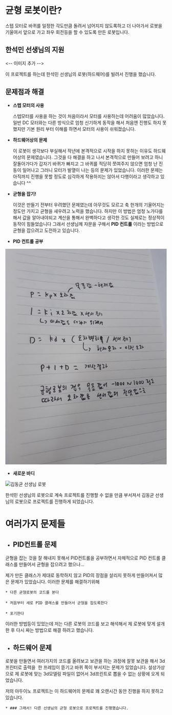 ﻿# 균형 로봇이란?  
스텝 모터로 바퀴를 일정한 각도만큼 돌려서 넘어지지 않도록하고 더 나아가서 로봇을 기울여서 앞으로 가고 좌우 회전등을 할 수 있도록 만든 로봇입니다.

## 한석민 선생님의 지원

<-- 이미지 추가 -->

이 프로젝트를 하는데 한석민 선생님의 로봇(하드웨어)를 빌려서 진행을 했습니다.

## 문제점과 해결 

 * __스텝 모터의 사용__

	스텝모터를 사용을 하는 것이 처음이라서 모터를 사용하는데 어려움이 많았습니다. 일반 DC 모터와는 다른 방식으로 엄청 신기하게 동작을 해서 처음엔 진행도 하지 못했지만 기본 원리 부터 이해를 하면서 모터의 사용이 쉬워졌습니다.
 
 * __하드웨어상의 문제__

 	이 로봇이 생각보다 부실해서 작년에 본격적으로 시작을 하지 못하는 이유도 하드웨어상의 문제였습니다. 그것을 다 해결을 하고 나서 본격적으로 만들어 보려고 하니 잘돌아가다가 갑자기 바퀴가 빠지고 그 바퀴를 적당히 쪼여주지 않으면 엄청 난 진동이 일어나고 그러니 모터가 발열이 나는 등의 문제가 있었습니다. 이러한 문제는 아직까지 진행을 못할 정도로 심각하게 작용하지는 않아서 다행이라고 생각하고 있습니다 ^^	
	
 * __균형을 잡기!__

	이것은 만들기 전부터 우려했던 문제였는데 아무것도 모르고 축 한개의 기울어지는 정도만 가지고 균형을 새우려고 노력을 했습니다. 하지만 이 방법은 엄청 노가다를 해서 값을 알아내야되고 계산을 통해서 완벽하다고 생각한 것도 실제로는 정상적이 동작이 힘들었습니다 그래서 선생님께 자문을 구해서  __PID 컨트롤__ 이라는 방법으로 균형을 잡으려고 도전하고 있습니다.

* __PID 컨트롤 공부__

 ![PID공식](/img/PID_note.jpg)
 

* __새로운 바디__

 ![김동균 선생님 로봇](/img/body_kdg.jpg)

한석민 선생님의 로봇으로 계속 프로젝트를 진행할 수 없을 만큼 부서져서 김동균 선생님의 로봇으로 프로젝트를 진행하게 되었습니다.

 # 여러가지 문제들
 
 * ## PID컨트롤 문제
 
 균형을 잡는 것을 잘 해내지 못해서 PID컨트롤을 공부하면서 자체적으로 PID 컨트롤 클래스를 만들어서 균형을 잡으려고 했으나... 
 
 제가 만든 클래스가 제대로 동학하지 않고 PID의 장점을 살리지 못하게 만들어져서 많은 문제가 있었습니다. 이러한 문제를 해결하기위해
 
 	* 다른 균형로봇의 코드를 본다
 
	* 처음부터 새로 PID 클래스를 만들어서 균형을 잡도록한다
 
	* 포기한다
 
 이러한 방법등이 있었는데 저는 다른 로봇의 코드를 보고 해석해서 제 로봇에 맞게 설개한 후 다시 짜는 방법으로 해결 하려고 했습니다.
 
 * ## 하드웨어 문제
 
 로봇을 만들면서 여러가지의 코드를 올려보고 보관을 하는 과정에 잘못 보관을 해서 3d프린터로 출력을  한 프레임이 뜯기고 바퀴 쪽이 부서지는 문제가
 있었습니다. 설상가상으로 제 로봇에 맞는 3d모델링 파일이 없어서 3d프린트로 뽑을 수 없는 상황에 오게 되었습니다. 
 
 저의 아두이노 프로젝트는 이 하드웨어의 문제로 꽤 오랜시간 동안 진행을 하지 못하고 있습니다.

	* ### 그래서! 다른 선생님의 균형 로봇으로 프로젝트를 진행했습니다.
